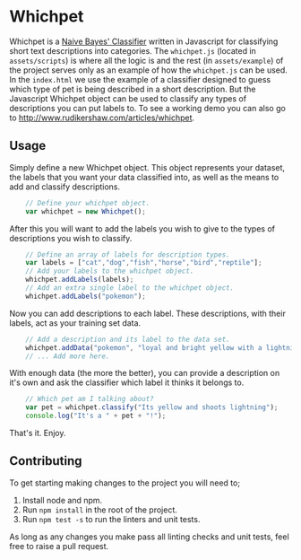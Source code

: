# Whichpet

Whichpet is a [Naive Bayes' Classifier](https://en.wikipedia.org/wiki/Naive_Bayes_classifier) written in Javascript for classifying short text descriptions into categories. The ```whichpet.js``` (located in ```assets/scripts```) is where all the logic is and the rest (in ```assets/example```) of the project serves only as an example of how the ```whichpet.js``` can be used. In the ```index.html``` we use the example of a classifier designed to guess which type of pet is being described in a short description. But the Javascript Whichpet object can be used to classify any types of descriptions you can put labels to. To see a working demo you can also go to http://www.rudikershaw.com/articles/whichpet.

## Usage

Simply define a new Whichpet object. This object represents your dataset, the labels that you want your data classified into, as well as the means to add and classify descriptions.
```js
    // Define your whichpet object.
    var whichpet = new Whichpet();
```

After this you will want to add the labels you wish to give to the types of descriptions you wish to classify.
```js
    // Define an array of labels for description types.
    var labels = ["cat","dog","fish","horse","bird","reptile"];
    // Add your labels to the whichpet object.
    whichpet.addLabels(labels);
    // Add an extra single label to the whichpet object.
    whichpet.addLabels("pokemon");
```

Now you can add descriptions to each label. These descriptions, with their labels, act as your training set data.
```js
    // Add a description and its label to the data set.
    whichpet.addData("pokemon", "loyal and bright yellow with a lightning shaped tail");
    // ... Add more here.
```

With enough data (the more the better), you can provide a description on it's own and ask the classifier which label it thinks it belongs to.
```js
    // Which pet am I talking about?
    var pet = whichpet.classify("Its yellow and shoots lightning");
    console.log("It's a " + pet + "!");
```

That's it. Enjoy.

## Contributing

To get starting making changes to the project you will need to;

1. Install node and npm.
2. Run ```npm install``` in the root of the project.
3. Run ```npm test -s``` to run the linters and unit tests.

As long as any changes you make pass all linting checks and unit tests, feel free to raise a pull request.
